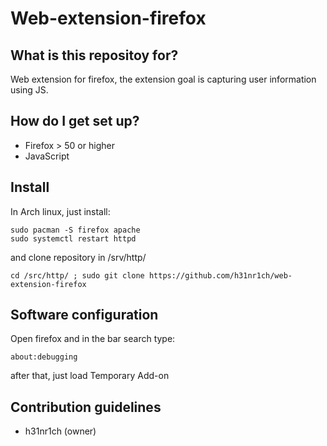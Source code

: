 # Web-extension-firefox #

## What is this repositoy for? ##

Web extension for firefox, the extension goal is capturing user information using JS.

## How do I get set up? ##

* Firefox > 50 or higher
* JavaScript

## Install ##

In Arch linux, just install:

```
sudo pacman -S firefox apache 
sudo systemctl restart httpd
```

and clone repository in /srv/http/

```
cd /src/http/ ; sudo git clone https://github.com/h31nr1ch/web-extension-firefox
```

## Software configuration ##

Open firefox and in the bar search type:

```
about:debugging
```
after that, just load Temporary Add-on

## Contribution guidelines ##

* h31nr1ch (owner)

